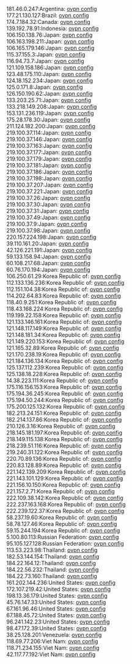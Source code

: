 181.46.0.247:Argentina: [ovpn config](vpn/181_46_0_247.ovpn)  
177.21.130.127:Brazil: [ovpn config](vpn/177_21_130_127.ovpn)  
174.7.184.32:Canada: [ovpn config](vpn/174_7_184_32.ovpn)  
139.192.78.91:Indonesia: [ovpn config](vpn/139_192_78_91.ovpn)  
106.150.138.76:Japan: [ovpn config](vpn/106_150_138_76.ovpn)  
106.163.198.211:Japan: [ovpn config](vpn/106_163_198_211.ovpn)  
106.165.179.146:Japan: [ovpn config](vpn/106_165_179_146.ovpn)  
115.37.155.3:Japan: [ovpn config](vpn/115_37_155_3.ovpn)  
116.94.73.7:Japan: [ovpn config](vpn/116_94_73_7.ovpn)  
121.109.158.186:Japan: [ovpn config](vpn/121_109_158_186.ovpn)  
123.48.175.110:Japan: [ovpn config](vpn/123_48_175_110.ovpn)  
124.18.152.234:Japan: [ovpn config](vpn/124_18_152_234.ovpn)  
125.0.171.8:Japan: [ovpn config](vpn/125_0_171_8.ovpn)  
126.150.190.62:Japan: [ovpn config](vpn/126_150_190_62.ovpn)  
133.203.25.71:Japan: [ovpn config](vpn/133_203_25_71.ovpn)  
133.218.149.208:Japan: [ovpn config](vpn/133_218_149_208.ovpn)  
153.131.236.119:Japan: [ovpn config](vpn/153_131_236_119.ovpn)  
175.28.178.30:Japan: [ovpn config](vpn/175_28_178_30.ovpn)  
211.124.182.200:Japan: [ovpn config](vpn/211_124_182_200.ovpn)  
219.100.37.114:Japan: [ovpn config](vpn/219_100_37_114.ovpn)  
219.100.37.146:Japan: [ovpn config](vpn/219_100_37_146.ovpn)  
219.100.37.163:Japan: [ovpn config](vpn/219_100_37_163.ovpn)  
219.100.37.177:Japan: [ovpn config](vpn/219_100_37_177.ovpn)  
219.100.37.179:Japan: [ovpn config](vpn/219_100_37_179.ovpn)  
219.100.37.181:Japan: [ovpn config](vpn/219_100_37_181.ovpn)  
219.100.37.186:Japan: [ovpn config](vpn/219_100_37_186.ovpn)  
219.100.37.198:Japan: [ovpn config](vpn/219_100_37_198.ovpn)  
219.100.37.207:Japan: [ovpn config](vpn/219_100_37_207.ovpn)  
219.100.37.221:Japan: [ovpn config](vpn/219_100_37_221.ovpn)  
219.100.37.26:Japan: [ovpn config](vpn/219_100_37_26.ovpn)  
219.100.37.30:Japan: [ovpn config](vpn/219_100_37_30.ovpn)  
219.100.37.31:Japan: [ovpn config](vpn/219_100_37_31.ovpn)  
219.100.37.49:Japan: [ovpn config](vpn/219_100_37_49.ovpn)  
219.100.37.9:Japan: [ovpn config](vpn/219_100_37_9.ovpn)  
219.100.37.98:Japan: [ovpn config](vpn/219_100_37_98.ovpn)  
220.157.224.198:Japan: [ovpn config](vpn/220_157_224_198.ovpn)  
39.110.161.20:Japan: [ovpn config](vpn/39_110_161_20.ovpn)  
42.126.221.191:Japan: [ovpn config](vpn/42_126_221_191.ovpn)  
59.133.158.94:Japan: [ovpn config](vpn/59_133_158_94.ovpn)  
60.108.217.68:Japan: [ovpn config](vpn/60_108_217_68.ovpn)  
60.76.170.194:Japan: [ovpn config](vpn/60_76_170_194.ovpn)  
106.250.61.29:Korea Republic of: [ovpn config](vpn/106_250_61_29.ovpn)  
112.133.136.236:Korea Republic of: [ovpn config](vpn/112_133_136_236.ovpn)  
112.151.104.38:Korea Republic of: [ovpn config](vpn/112_151_104_38.ovpn)  
114.202.64.83:Korea Republic of: [ovpn config](vpn/114_202_64_83.ovpn)  
118.40.9.251:Korea Republic of: [ovpn config](vpn/118_40_9_251.ovpn)  
118.43.168.224:Korea Republic of: [ovpn config](vpn/118_43_168_224.ovpn)  
119.199.22.158:Korea Republic of: [ovpn config](vpn/119_199_22_158.ovpn)  
121.133.146.161:Korea Republic of: [ovpn config](vpn/121_133_146_161.ovpn)  
121.148.117.149:Korea Republic of: [ovpn config](vpn/121_148_117_149.ovpn)  
121.148.181.34:Korea Republic of: [ovpn config](vpn/121_148_181_34.ovpn)  
121.149.220.153:Korea Republic of: [ovpn config](vpn/121_149_220_153.ovpn)  
121.165.32.89:Korea Republic of: [ovpn config](vpn/121_165_32_89.ovpn)  
121.170.238.19:Korea Republic of: [ovpn config](vpn/121_170_238_19.ovpn)  
121.184.136.134:Korea Republic of: [ovpn config](vpn/121_184_136_134.ovpn)  
125.137.112.239:Korea Republic of: [ovpn config](vpn/125_137_112_239.ovpn)  
125.138.18.228:Korea Republic of: [ovpn config](vpn/125_138_18_228.ovpn)  
14.38.223.111:Korea Republic of: [ovpn config](vpn/14_38_223_111.ovpn)  
175.116.156.153:Korea Republic of: [ovpn config](vpn/175_116_156_153.ovpn)  
175.194.36.245:Korea Republic of: [ovpn config](vpn/175_194_36_245.ovpn)  
175.194.50.244:Korea Republic of: [ovpn config](vpn/175_194_50_244.ovpn)  
175.200.125.132:Korea Republic of: [ovpn config](vpn/175_200_125_132.ovpn)  
182.213.24.151:Korea Republic of: [ovpn config](vpn/182_213_24_151.ovpn)  
182.214.137.86:Korea Republic of: [ovpn config](vpn/182_214_137_86.ovpn)  
210.126.3.16:Korea Republic of: [ovpn config](vpn/210_126_3_16.ovpn)  
218.145.181.197:Korea Republic of: [ovpn config](vpn/218_145_181_197.ovpn)  
218.149.115.138:Korea Republic of: [ovpn config](vpn/218_149_115_138.ovpn)  
218.239.51.116:Korea Republic of: [ovpn config](vpn/218_239_51_116.ovpn)  
219.240.31.122:Korea Republic of: [ovpn config](vpn/219_240_31_122.ovpn)  
220.70.89.136:Korea Republic of: [ovpn config](vpn/220_70_89_136.ovpn)  
220.83.128.89:Korea Republic of: [ovpn config](vpn/220_83_128_89.ovpn)  
221.142.139.209:Korea Republic of: [ovpn config](vpn/221_142_139_209.ovpn)  
221.143.101.129:Korea Republic of: [ovpn config](vpn/221_143_101_129.ovpn)  
221.156.10.150:Korea Republic of: [ovpn config](vpn/221_156_10_150.ovpn)  
221.157.2.71:Korea Republic of: [ovpn config](vpn/221_157_2_71.ovpn)  
222.109.38.142:Korea Republic of: [ovpn config](vpn/222_109_38_142.ovpn)  
222.237.163.168:Korea Republic of: [ovpn config](vpn/222_237_163_168.ovpn)  
222.239.122.37:Korea Republic of: [ovpn config](vpn/222_239_122_37.ovpn)  
58.237.19.60:Korea Republic of: [ovpn config](vpn/58_237_19_60.ovpn)  
58.78.127.46:Korea Republic of: [ovpn config](vpn/58_78_127_46.ovpn)  
59.15.244.194:Korea Republic of: [ovpn config](vpn/59_15_244_194.ovpn)  
5.100.80.113:Russian Federation: [ovpn config](vpn/5_100_80_113.ovpn)  
95.105.127.128:Russian Federation: [ovpn config](vpn/95_105_127_128.ovpn)  
113.53.223.98:Thailand: [ovpn config](vpn/113_53_223_98.ovpn)  
182.53.144.154:Thailand: [ovpn config](vpn/182_53_144_154.ovpn)  
184.22.164.12:Thailand: [ovpn config](vpn/184_22_164_12.ovpn)  
184.22.56.232:Thailand: [ovpn config](vpn/184_22_56_232.ovpn)  
184.22.73.160:Thailand: [ovpn config](vpn/184_22_73_160.ovpn)  
161.202.144.236:United States: [ovpn config](vpn/161_202_144_236.ovpn)  
172.107.219.42:United States: [ovpn config](vpn/172_107_219_42.ovpn)  
198.13.36.179:United States: [ovpn config](vpn/198_13_36_179.ovpn)  
45.76.147.33:United States: [ovpn config](vpn/45_76_147_33.ovpn)  
67.161.96.46:United States: [ovpn config](vpn/67_161_96_46.ovpn)  
67.188.45.72:United States: [ovpn config](vpn/67_188_45_72.ovpn)  
96.241.142.23:United States: [ovpn config](vpn/96_241_142_23.ovpn)  
98.47.172.39:United States: [ovpn config](vpn/98_47_172_39.ovpn)  
38.25.128.201:Venezuela: [ovpn config](vpn/38_25_128_201.ovpn)  
118.69.77.206:Viet Nam: [ovpn config](vpn/118_69_77_206.ovpn)  
118.71.234.155:Viet Nam: [ovpn config](vpn/118_71_234_155.ovpn)  
42.117.77.192:Viet Nam: [ovpn config](vpn/42_117_77_192.ovpn)  
